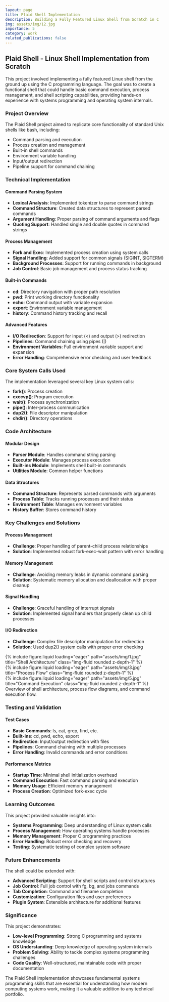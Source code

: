 ```yaml
---
layout: page
title: Plaid Shell Implementation
description: Building a Fully Featured Linux Shell from Scratch in C
img: assets/img/12.jpg
importance: 5
category: work
related_publications: false
---
```


## Plaid Shell - Linux Shell Implementation from Scratch

This project involved implementing a fully featured Linux shell from the ground up using the C programming language. The goal was to create a functional shell that could handle basic command execution, process management, and shell scripting capabilities, providing hands-on experience with systems programming and operating system internals.

### Project Overview

The Plaid Shell project aimed to replicate core functionality of standard Unix shells like bash, including:
- Command parsing and execution
- Process creation and management
- Built-in shell commands
- Environment variable handling
- Input/output redirection
- Pipeline support for command chaining

### Technical Implementation

#### Command Parsing System
- **Lexical Analysis**: Implemented tokenizer to parse command strings
- **Command Structure**: Created data structures to represent parsed commands
- **Argument Handling**: Proper parsing of command arguments and flags
- **Quoting Support**: Handled single and double quotes in command strings

#### Process Management
- **Fork and Exec**: Implemented process creation using system calls
- **Signal Handling**: Added support for common signals (SIGINT, SIGTERM)
- **Background Processes**: Support for running commands in background
- **Job Control**: Basic job management and process status tracking

#### Built-in Commands
- **cd**: Directory navigation with proper path resolution
- **pwd**: Print working directory functionality
- **echo**: Command output with variable expansion
- **export**: Environment variable management
- **history**: Command history tracking and recall

#### Advanced Features
- **I/O Redirection**: Support for input (<) and output (>) redirection
- **Pipelines**: Command chaining using pipes (|)
- **Environment Variables**: Full environment variable support and expansion
- **Error Handling**: Comprehensive error checking and user feedback

### Core System Calls Used

The implementation leveraged several key Linux system calls:
- **fork()**: Process creation
- **execvp()**: Program execution
- **wait()**: Process synchronization
- **pipe()**: Inter-process communication
- **dup2()**: File descriptor manipulation
- **chdir()**: Directory operations

### Code Architecture

#### Modular Design
- **Parser Module**: Handles command string parsing
- **Executor Module**: Manages process execution
- **Built-ins Module**: Implements shell built-in commands
- **Utilities Module**: Common helper functions

#### Data Structures
- **Command Structure**: Represents parsed commands with arguments
- **Process Table**: Tracks running processes and their status
- **Environment Table**: Manages environment variables
- **History Buffer**: Stores command history

### Key Challenges and Solutions

#### Process Management
- **Challenge**: Proper handling of parent-child process relationships
- **Solution**: Implemented robust fork-exec-wait pattern with error handling

#### Memory Management
- **Challenge**: Avoiding memory leaks in dynamic command parsing
- **Solution**: Systematic memory allocation and deallocation with proper cleanup

#### Signal Handling
- **Challenge**: Graceful handling of interrupt signals
- **Solution**: Implemented signal handlers that properly clean up child processes

#### I/O Redirection
- **Challenge**: Complex file descriptor manipulation for redirection
- **Solution**: Used dup2() system calls with proper error checking

<div class="row">
    <div class="col-sm mt-3 mt-md-0">
        {% include figure.liquid loading="eager" path="assets/img/1.jpg" title="Shell Architecture" class="img-fluid rounded z-depth-1" %}
    </div>
    <div class="col-sm mt-3 mt-md-0">
        {% include figure.liquid loading="eager" path="assets/img/3.jpg" title="Process Flow" class="img-fluid rounded z-depth-1" %}
    </div>
    <div class="col-sm mt-3 mt-md-0">
        {% include figure.liquid loading="eager" path="assets/img/5.jpg" title="Command Execution" class="img-fluid rounded z-depth-1" %}
    </div>
</div>
<div class="caption">
    Overview of shell architecture, process flow diagrams, and command execution flow.
</div>

### Testing and Validation

#### Test Cases
- **Basic Commands**: ls, cat, grep, find, etc.
- **Built-ins**: cd, pwd, echo, export
- **Redirection**: Input/output redirection with files
- **Pipelines**: Command chaining with multiple processes
- **Error Handling**: Invalid commands and error conditions

#### Performance Metrics
- **Startup Time**: Minimal shell initialization overhead
- **Command Execution**: Fast command parsing and execution
- **Memory Usage**: Efficient memory management
- **Process Creation**: Optimized fork-exec cycle

### Learning Outcomes

This project provided valuable insights into:
- **Systems Programming**: Deep understanding of Linux system calls
- **Process Management**: How operating systems handle processes
- **Memory Management**: Proper C programming practices
- **Error Handling**: Robust error checking and recovery
- **Testing**: Systematic testing of complex system software

### Future Enhancements

The shell could be extended with:
- **Advanced Scripting**: Support for shell scripts and control structures
- **Job Control**: Full job control with fg, bg, and jobs commands
- **Tab Completion**: Command and filename completion
- **Customization**: Configuration files and user preferences
- **Plugin System**: Extensible architecture for additional features

### Significance

This project demonstrates:
- **Low-level Programming**: Strong C programming and systems knowledge
- **OS Understanding**: Deep knowledge of operating system internals
- **Problem Solving**: Ability to tackle complex systems programming challenges
- **Code Quality**: Well-structured, maintainable code with proper documentation

The Plaid Shell implementation showcases fundamental systems programming skills that are essential for understanding how modern computing systems work, making it a valuable addition to any technical portfolio.
